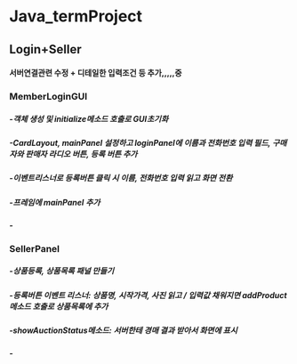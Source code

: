 # Java_termProject

## Login+Seller

#### 서버연결관련 수정 + 디테일한 입력조건 등 추가,,,,,중




### MemberLoginGUI

##### -객체 생성 및 initialize메소드 호출로 GUI초기화
##### -CardLayout, mainPanel 설정하고 loginPanel에 이름과 전화번호 입력 필드, 구매자와 판매자 라디오 버튼, 등록 버튼 추가
##### -이벤트리스너로 등록버튼 클릭 시 이름, 전화번호 입력 읽고 화면 전환
##### -프레임에 mainPanel 추가 
##### -

### SellerPanel
##### -상품등록, 상품목록 패널 만들기
##### -등록버튼 이벤트 리스너: 상품명, 시작가격, 사진 읽고 / 입력값 채워지면 addProduct 메소드 호출로 상품목록에 추가
##### -showAuctionStatus메소드: 서버한테 경매 결과 받아서 화면에 표시
##### -
